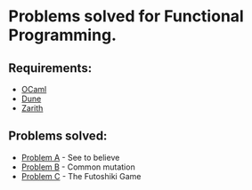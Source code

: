
# Problems solved for Functional Programming.

## Requirements:
- [OCaml](https://ocaml.org/docs/install.html)
- [Dune](https://opam.ocaml.org/packages/dune/)
- [Zarith](https://opam.ocaml.org/packages/zarith/)

## Problems solved:
- [Problem A](./pbA/README.md) - See to believe
- [Problem B](./pbB/README.md) - Common mutation
- [Problem C](./pbC/README.md) - The Futoshiki Game
